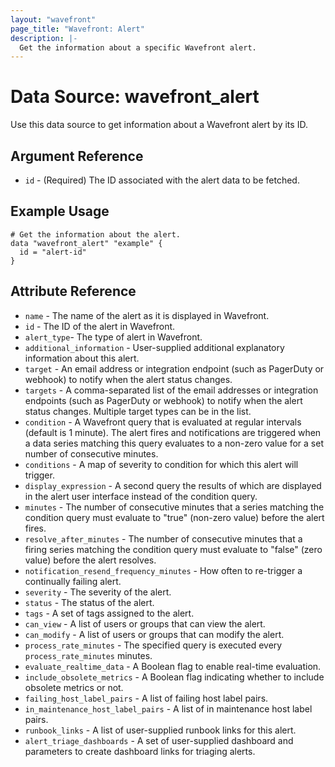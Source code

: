 ```yaml
---
layout: "wavefront"
page_title: "Wavefront: Alert"
description: |-
  Get the information about a specific Wavefront alert.
---
```


# Data Source: wavefront_alert

Use this data source to get information about a Wavefront alert by its ID.

## Argument Reference

* `id` - (Required) The ID associated with the alert data to be fetched.

## Example Usage

```hcl
# Get the information about the alert.
data "wavefront_alert" "example" {
  id = "alert-id"
}
```

## Attribute Reference

* `name` - The name of the alert as it is displayed in Wavefront.
* `id` - The ID of the alert in Wavefront.
* `alert_type`- The type of alert in Wavefront.
* `additional_information` - User-supplied additional explanatory information about this alert.
* `target` - An email address or integration endpoint (such as PagerDuty or webhook) to notify when the alert status changes.
* `targets` - A comma-separated list of the email addresses or integration endpoints (such as PagerDuty or webhook) to notify when the alert status changes. Multiple target types can be in the list.
* `condition` - A Wavefront query that is evaluated at regular intervals (default is 1 minute). The alert fires and notifications are triggered when a data series matching this query evaluates to a non-zero value for a set number of consecutive minutes.
* `conditions` - A map of severity to condition for which this alert will trigger.
* `display_expression` - A second query the results of which are displayed in the alert user interface instead of the condition query.
* `minutes` - The number of consecutive minutes that a series matching the condition query must evaluate to "true" (non-zero value) before the alert fires.
* `resolve_after_minutes` - The number of consecutive minutes that a firing series matching the condition query must evaluate to "false" (zero value) before the alert resolves.
* `notification_resend_frequency_minutes` - How often to re-trigger a continually failing alert.
* `severity` - The severity of the alert.
* `status` - The status of the alert.
* `tags` - A set of tags assigned to the alert.
* `can_view` - A list of users or groups that can view the alert.
* `can_modify` - A list of users or groups that can modify the alert.
* `process_rate_minutes` - The specified query is executed every `process_rate_minutes` minutes.
* `evaluate_realtime_data` - A Boolean flag to enable real-time evaluation.
* `include_obsolete_metrics` - A Boolean flag indicating whether to include obsolete metrics or not.
* `failing_host_label_pairs` - A list of failing host label pairs.
* `in_maintenance_host_label_pairs` - A list of in maintenance host label pairs.
* `runbook_links` - A list of user-supplied runbook links for this alert.
* `alert_triage_dashboards` - A set of user-supplied dashboard and parameters to create dashboard links for triaging alerts.
